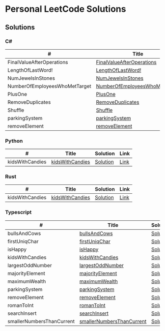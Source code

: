 # Personal LeetCode Solutions

## Solutions

### C#

| # | Title | Solution | Link |
|---| ----- | -------- | ---- |
| FinalValueAfterOperations | [FinalValueAfterOperations](./csharp/FinalValueAfterOperations) | [Solution](./csharp/FinalValueAfterOperations) | [Link](https://leetcode.com/problems/final-value-after-operations) |
| LengthOfLastWord! | [LengthOfLastWord!](./csharp/LengthOfLastWord!) | [Solution](./csharp/LengthOfLastWord!) | [Link](https://leetcode.com/problems/length-of-last-word!) |
| NumJewelsInStones | [NumJewelsInStones](./csharp/NumJewelsInStones) | [Solution](./csharp/NumJewelsInStones) | [Link](https://leetcode.com/problems/num-jewels-in-stones) |
| NumberOfEmployeesWhoMetTarget | [NumberOfEmployeesWhoMetTarget](./csharp/NumberOfEmployeesWhoMetTarget) | [Solution](./csharp/NumberOfEmployeesWhoMetTarget) | [Link](https://leetcode.com/problems/number-of-employees-who-met-target) |
| PlusOne | [PlusOne](./csharp/PlusOne) | [Solution](./csharp/PlusOne) | [Link](https://leetcode.com/problems/plus-one) |
| RemoveDuplicates | [RemoveDuplicates](./csharp/RemoveDuplicates) | [Solution](./csharp/RemoveDuplicates) | [Link](https://leetcode.com/problems/remove-duplicates) |
| Shuffle | [Shuffle](./csharp/Shuffle) | [Solution](./csharp/Shuffle) | [Link](https://leetcode.com/problems/shuffle) |
| parkingSystem | [parkingSystem](./csharp/parkingSystem) | [Solution](./csharp/parkingSystem) | [Link](https://leetcode.com/problems/parking-system) |
| removeElement | [removeElement](./csharp/removeElement) | [Solution](./csharp/removeElement) | [Link](https://leetcode.com/problems/remove-element) |

### Python

| # | Title | Solution | Link |
|---| ----- | -------- | ---- |
| kidsWithCandies | [kidsWithCandies](./python/kidsWithCandies) | [Solution](./python/kidsWithCandies) | [Link](https://leetcode.com/problems/kids-with-candies) |

### Rust

| # | Title | Solution | Link |
|---| ----- | -------- | ---- |
| kidsWithCandies | [kidsWithCandies](./rust/kidsWithCandies) | [Solution](./rust/kidsWithCandies) | [Link](https://leetcode.com/problems/kids-with-candies) |

### Typescript

| # | Title | Solution | Link |
|---| ----- | -------- | ---- |
| bullsAndCows | [bullsAndCows](./typescript/bullsAndCows) | [Solution](./typescript/bullsAndCows) | [Link](https://leetcode.com/problems/bulls-and-cows) |
| firstUniqChar | [firstUniqChar](./typescript/firstUniqChar) | [Solution](./typescript/firstUniqChar) | [Link](https://leetcode.com/problems/first-uniq-char) |
| isHappy | [isHappy](./typescript/isHappy) | [Solution](./typescript/isHappy) | [Link](https://leetcode.com/problems/is-happy) |
| kidsWithCandies | [kidsWithCandies](./typescript/kidsWithCandies) | [Solution](./typescript/kidsWithCandies) | [Link](https://leetcode.com/problems/kids-with-candies) |
| largestOddNumber | [largestOddNumber](./typescript/largestOddNumber) | [Solution](./typescript/largestOddNumber) | [Link](https://leetcode.com/problems/largest-odd-number) |
| majorityElement | [majorityElement](./typescript/majorityElement) | [Solution](./typescript/majorityElement) | [Link](https://leetcode.com/problems/majority-element) |
| maximumWealth | [maximumWealth](./typescript/maximumWealth) | [Solution](./typescript/maximumWealth) | [Link](https://leetcode.com/problems/maximum-wealth) |
| parkingSystem | [parkingSystem](./typescript/parkingSystem) | [Solution](./typescript/parkingSystem) | [Link](https://leetcode.com/problems/parking-system) |
| removeElement | [removeElement](./typescript/removeElement) | [Solution](./typescript/removeElement) | [Link](https://leetcode.com/problems/remove-element) |
| romanToInt | [romanToInt](./typescript/romanToInt) | [Solution](./typescript/romanToInt) | [Link](https://leetcode.com/problems/roman-to-int) |
| searchInsert | [searchInsert](./typescript/searchInsert) | [Solution](./typescript/searchInsert) | [Link](https://leetcode.com/problems/search-insert) |
| smallerNumbersThanCurrent | [smallerNumbersThanCurrent](./typescript/smallerNumbersThanCurrent) | [Solution](./typescript/smallerNumbersThanCurrent) | [Link](https://leetcode.com/problems/smaller-numbers-than-current) |

